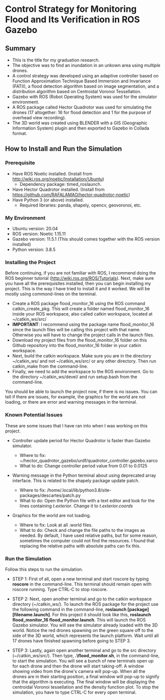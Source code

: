 # Control Strategy for Monitoring Flood and Its Verification in ROS Gazebo

## Summary
- This is the title for my graduation research.
- The objective was to find an inundation in an unkown area using multiple drones.
- A control strategy was developed using an adaptive controller based on Function Approximation Technique Based Immersion and Invariance (FATII), a flood detection algorithm based on image segmentation, and a distribution algorithm based on Centroidal Voronoi Tessellation.
- Gazebo with ROS (Robot Operating System) was used for the simulator environment.
- A ROS package called Hector Quadrotor was used for simulating the drones (17 altogether: 16 for flood detection and 1 for the purpose of overhead view recording).
- The 3D world was created using BLENDER with a GIS (Geographic Information System) plugin and then exported to Gazebo in Collada format.

## How to Install and Run the Simulation
### Prerequisite
- Have ROS Noetic installed. (Install from http://wiki.ros.org/noetic/Installation/Ubuntu)
  - Dependency package: timed_roslaunch.
- Have Hector Quadrotor installed. (Install from https://github.com/RAFALAMAO/hector-quadrotor-noetic)
- Have Python 3 (or above) installed.
  - Required libraries: panda, shapely, opencv, geovoronoi, etc.

### My Environment
- Ubuntu version: 20.04
- ROS version: Noetic 1.15.11
- Gazebo version: 11.5.1 (This should comes together with the ROS version installed)
- Python version: 3.8.5

### Installing the Project
Before continuing, if you are not familiar with ROS, I recommend doing the ROS beginner tutorial (http://wiki.ros.org/ROS/Tutorials). Next, make sure you have all the prerequisites installed, then you can begin installing my project. This is the way I have tried to install it and it worked. We will be mostly using commond-lines on the terminal.
- Create a ROS package flood_monitor_16 using the ROS command catkin_create_pkg.  This will create a folder named flood_monitor_16 inside your ROS workspace, also called catkin workspace, located at ~/catkin_ws/src/
- **IMPORTANT**: I recommend using the package name flood_monitor_16 since the launch files will be calling this project with that name. Otherwise you will have to change the project calls in the launch files. 
- Download my project files from the flood_monitor_16 folder on this Github repository into the flood_monitor_16 folder in your catkin workspace.
- Next, build the catkin workspace. Make sure you are in the directory ~/catkin_ws/ and not ~/catkin_ws/src/ or any other directory. Then run catkin_make from the command-line.
- Finally, we need to add the workspace to the ROS environment. Go to the directory ~/catkin_ws/devel/ and run setup.bash from the command-line.

You should be able to launch the project now, if there is no issues. You can tell if there are issues, for example, the graphics for the world are not loading, or there are error and warning messages in the terminal.

### Known Potential Issues
These are some issues that I have ran into when I was working on this project.
- Controller update period for Hector Quadrotor is faster than Gazebo simulator.
  - Where to fix: ~/hector_quadrotor_gazebo/urdf/quadrotor_controller.gazebo.xarco
  - What to do: Change controller period value from 0.01 to 0.0125

- Warning message in the Python terminal about using deprecated array interface. This is related to the shapely package update patch.
  - Where to fix: /home/.local/lib/python3.8/site-packages/descartes/patch.py
  - What to do: Open the Python file with a text editor and look for the lines containing *t.exterior*. Change it to *t.exterior.coords*

- Graphics for the world are not loading.
  - Where to fix: Look at all .world files.
  - What to do: Check and change the file paths to the images as needed. By default, I have used relative paths, but for some reason, sometimes the computer could not find the resources. I found that replacing the relative paths with absolute paths can fix this.

### Run the Simulation
Follow this steps to run the simulation.
- STEP 1: First of all, open a new terminal and start roscore by typing **roscore** in the command-line. This terminal should remain open with roscore running. Type CTRL-C to stop roscore.

- STEP 2: Next, open another terminal and go to the catkin workspace directory (~/catkin_ws/). To launch the ROS package for the project use the following command in the command-line, **roslaunch [package] [filename.launch]**. For this project it should look like this, **roslaunch flood_monitor_16 flood_monitor.launch**. This will launch the ROS Gazebo simulator. You will see the simulator already loaded with the 3D world. Notice the red drones spawning on the green square off to the side of the 3D world, which represents the launch platform. Wait until all 17 drones have finished spawning before going to STEP 3.

- STEP 3: Lastly, again open another terminal and go to the src directory (~/catkin_ws/src/). Then type, **.\flood_monitor.sh**, in the command-line, to start the simulation. You will see a bunch of new terminals open up for each drone and then the drone will start taking-off. A window showing video from the drone's camera will pop-up. When all the drones are in their starting position, a final window will pop-up to signify that the algorithm is executing. The final window will be displaying the centroidal Voronoi tessellation and the density function plot. To stop the simulation, you have to type CTRL-C for every open terminal.

